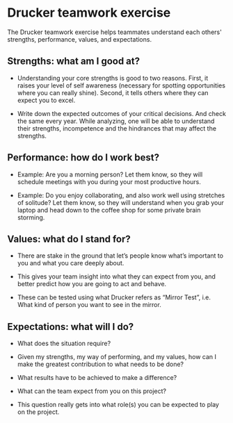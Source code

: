 # Drucker teamwork exercise

The Drucker teamwork exercise helps teammates understand each others' strengths, performance, values, and expectations.


## Strengths: what am I good at?

  * Understanding your core strengths is good to two reasons. First, it raises your level of self awareness (necessary for spotting opportunities where you can really shine). Second, it tells others where they can expect you to excel.

  * Write down the expected outcomes of your critical decisions. And check the same every year. While analyzing, one will be able to understand their strengths, incompetence and the hindrances that may affect the strengths.


## Performance: how do I work best?

  * Example: Are you a morning person? Let them know, so they will schedule meetings with you during your most productive hours.

  * Example: Do you enjoy collaborating, and also work well using stretches of solitude? Let them know, so they will understand when you grab your laptop and head down to the coffee shop for some private brain storming.


## Values: what do I stand for?

  * There are stake in the ground that let’s people know what’s important to you and what you care deeply about.

  * This gives your team insight into what they can expect from you, and better predict how you are going to act and behave.

  * These can be tested using what Drucker refers as “Mirror Test”, i.e. What kind of person you want to see in the mirror.


## Expectations: what will I do?

  * What does the situation require?

  * Given my strengths, my way of performing, and my values, how can I make the greatest contribution to what needs to be done?

  * What results have to be achieved to make a difference?

  * What can the team expect from you on this project?

  * This question really gets into what role(s) you can be expected to play on the project.
